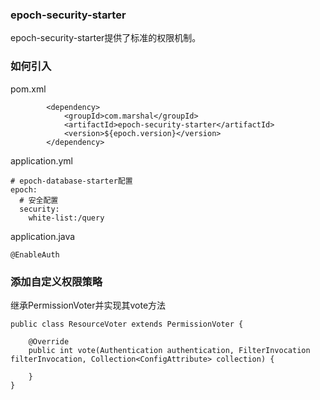 ### epoch-security-starter

epoch-security-starter提供了标准的权限机制。

### 如何引入
pom.xml
```
        <dependency>
            <groupId>com.marshal</groupId>
            <artifactId>epoch-security-starter</artifactId>
            <version>${epoch.version}</version>
        </dependency>
```

application.yml
```
# epoch-database-starter配置
epoch:
  # 安全配置
  security:
    white-list:/query
```

application.java
```
@EnableAuth
```

### 添加自定义权限策略

继承PermissionVoter并实现其vote方法
```
public class ResourceVoter extends PermissionVoter {

    @Override
    public int vote(Authentication authentication, FilterInvocation filterInvocation, Collection<ConfigAttribute> collection) {

    }
}
```
